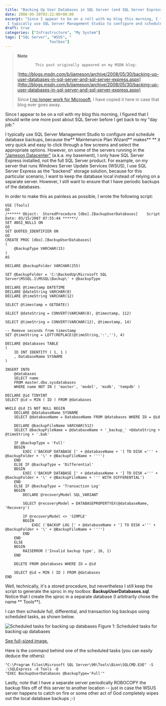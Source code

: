 ```yaml
---
title: "Backing Up User Databases in SQL Server (and SQL Server Express)"
date: 2008-05-30T03:22:00+08:00
excerpt: "Since I appear to be on a roll with my blog this morning, I figured that I should write one more post about SQL Server before I get back to my \"day job.\" 
 I typically use SQL Server Management Studio to configure and schedule database backups, because..."
draft: true
categories: ["Infrastructure", "My System"]
tags: ["SQL Server", "WSUS", "
                    Toolbox"]
---
```


> **Note**
> 
>             This post originally appeared on my MSDN blog:  
>   
> 
> 
> [http://blogs.msdn.com/b/jjameson/archive/2008/05/30/backing-up-user-databases-in-sql-server-and-sql-server-express.aspx](http://blogs.msdn.com/b/jjameson/archive/2008/05/30/backing-up-user-databases-in-sql-server-and-sql-server-express.aspx)
> 
> 
> Since [I no longer work for Microsoft](/blog/jjameson/2011/09/02/last-day-with-microsoft), I have copied it here in case that blog                 ever goes away.


Since I appear to be on a roll with my blog this morning, I figured that I should         write one more post about SQL Server before I get back to my "day job."

I typically use SQL Server Management Studio to configure and schedule database         backups, because the** Maintenance Plan Wizard** makes** **         it very quick and easy to click through a few screens and select the appropriate         options. However, on some of the servers running in the ["Jameson Datacenter"](/blog/jjameson/2009/09/14/the-jameson-datacenter) (a.k.a. my basement), I only have SQL Server Express         installed, not the full SQL Server product. For example, on my server that runs         Windows Server Update Services (WSUS), I use SQL Server Express as the "backend"         storage solution, because for this particular scenario, I want to keep the database         local instead of relying on a separate server. However, I still want to ensure that         I have periodic backups of the databases.

In order to make this as painless as possible, I wrote the following script:


    USE [Tools]
    GO
    /****** Object:  StoredProcedure [dbo].[BackupUserDatabases]    Script Date: 03/15/2007 07:55:44 ******/
    SET ANSI_NULLS ON
    GO
    SET QUOTED_IDENTIFIER ON
    GO
    CREATE PROC [dbo].[BackupUserDatabases]
    (
        @backupType VARCHAR(15)
    )
    AS
    
    DECLARE @backupFolder VARCHAR(255)
    
    SET @backupFolder = 'C:\BackedUp\Microsoft SQL Server\MSSQL.1\MSSQL\Backup\' + @backupType
    
    DECLARE @timestamp DATETIME
    DECLARE @dateString VARCHAR(8)
    DECLARE @timeString VARCHAR(12)
    
    SELECT @timestamp = GETDATE()
    
    SELECT @dateString = CONVERT(VARCHAR(8), @timestamp, 112)
    
    SELECT @timeString = CONVERT(VARCHAR(12), @timestamp, 14)
    
    -- Remove seconds from timestamp
    SET @timeString = LEFT(REPLACE(@timeString,':',''), 4)
    
    DECLARE @databases TABLE
    (
        ID INT IDENTITY ( 1, 1 )
        , DatabaseName SYSNAME
    )
    
    INSERT INTO
        @databases 
        SELECT name
        FROM master.dbo.sysdatabases 
        WHERE name NOT IN ( 'master', 'model', 'msdb', 'tempdb' )
    
    DECLARE @id TINYINT
    SELECT @id = MIN ( ID ) FROM @databases
    
    WHILE @id IS NOT NULL BEGIN
        DECLARE @databaseName SYSNAME
        SELECT @databaseName = DatabaseName FROM @databases WHERE ID = @id
    
        DECLARE @backupFileName VARCHAR(512)
        SELECT @backupFileName = @databaseName + '_backup_' +@dateString + @timeString + '.bak'
    
        IF @backupType = 'Full'
        BEGIN
            EXEC ('BACKUP DATABASE [' + @databaseName + '] TO DISK =''' + @backupFolder + '\' + @BackupFileName + '''')
        END
        ELSE IF @backupType = 'Differential'
        BEGIN
            EXEC ('BACKUP DATABASE [' + @databaseName + '] TO DISK =''' + @backupFolder + '\' + @BackupFileName + ''' WITH DIFFERENTIAL')
        END
        ELSE IF @backupType = 'Transaction Log'
        BEGIN
            DECLARE @recoveryModel SQL_VARIANT
    
            SELECT @recoveryModel = DATABASEPROPERTYEX(@databaseName, 'Recovery')
    
            IF @recoveryModel <> 'SIMPLE'
            BEGIN
                EXEC ('BACKUP LOG [' + @databaseName + '] TO DISK =''' + @backupFolder + '\' + @BackupFileName + '''')
            END
        END
        ELSE
        BEGIN
            RAISERROR ('Invalid backup type', 16, 1)
        END
    
        DELETE FROM @databases WHERE ID = @id
    
        SELECT @id = MIN ( ID ) FROM @databases
    END


Well, technically, it's a stored procedure, but nevertheless I still keep the script         to generate the sproc in my toolbox: **BackupUserDatabases.sql**. Notice         that I create the sproc in a separate database (I arbitrarily chose the name **            Tools**).

I can then schedule full, differential, and transaction log backups using scheduled         tasks, as shown below.

![Scheduled tasks for backing up databases](https://www.technologytoolbox.com/blog/images/www_technologytoolbox_com/blog/jjameson/10/r_Scheduled%20Tasks%20-%20COLOSSUS.jpg)
            Figure 1: Scheduled tasks for backing up databases

[See full-sized image.](/blog/images/www_technologytoolbox_com/blog/jjameson/10/o_Scheduled%20Tasks%20-%20COLOSSUS.jpg)


Here is the command behind one of the scheduled tasks (you can easily deduce the         others):



    "C:\Program Files\Microsoft SQL Server\90\Tools\Binn\SQLCMD.EXE" -S .\SQLExpress -d Tools -Q
    "EXEC BackupUserDatabases @backupType='Full'"



Lastly, note that I have a separate server periodically ROBOCOPY the backup files         off of this server to another location -- just in case the WSUS server happens to         catch on fire or some other act of God completely wipes out the local database backups         ;-)

